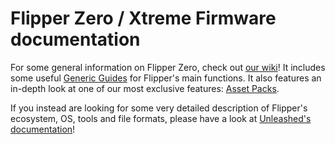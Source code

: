 # Flipper Zero / Xtreme Firmware documentation

For some general information on Flipper Zero, check out [our wiki](https://github.com/ClaraCrazy/Flipper-Xtreme/wiki)!
It includes some useful [Generic Guides](https://github.com/ClaraCrazy/Flipper-Xtreme/wiki/Generic-Guides) for Flipper's main functions.
It also features an in-depth look at one of our most exclusive features: [Asset Packs](https://github.com/ClaraCrazy/Flipper-Xtreme/wiki/Asset-Packs).

If you instead are looking for some very detailed description of Flipper's ecosystem, OS, tools and file formats, please have a look at [Unleashed's documentation](https://github.com/DarkFlippers/unleashed-firmware/tree/dev/documentation)!
